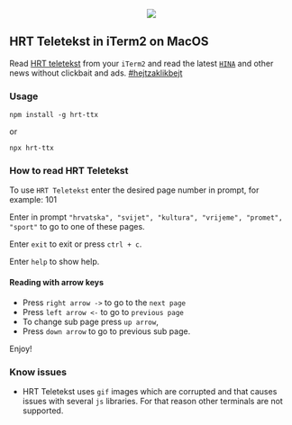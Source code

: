 <p align="center">
  <a href="#">
    <img src="http://teletekst1.hrt.hr/images/100-01.gif" />
  </a>
</p>

## HRT Teletekst in iTerm2 on MacOS 

Read [HRT teletekst](https://teletekst.hrt.hr) from your `iTerm2` and read the latest [`HINA`](https://www.hina.hr) and other news
without clickbait and ads. [#hejtzaklikbejt](https://www.facebook.com/hejtzaklikbejt)

### Usage 
```
npm install -g hrt-ttx
```
or 
```
npx hrt-ttx
```
### How to read HRT Teletekst 

To use `HRT Teletekst` enter the desired page number in prompt, for example: 101

Enter in prompt `"hrvatska", "svijet", "kultura", "vrijeme", "promet", "sport"` to go to one of these pages.

Enter `exit` to exit or press `ctrl + c`.

Enter `help` to show help.

#### Reading with arrow keys

- Press `right arrow ->` to go to the `next page`
- Press `left arrow <-` to go to `previous page`
- To change sub page press `up arrow`, 
- Press `down arrow` to go to previous sub page.

 Enjoy!


### Know issues

- HRT Teletekst uses `gif` images which are corrupted and that causes issues with several `js`
libraries. For that reason other terminals are not supported. 
